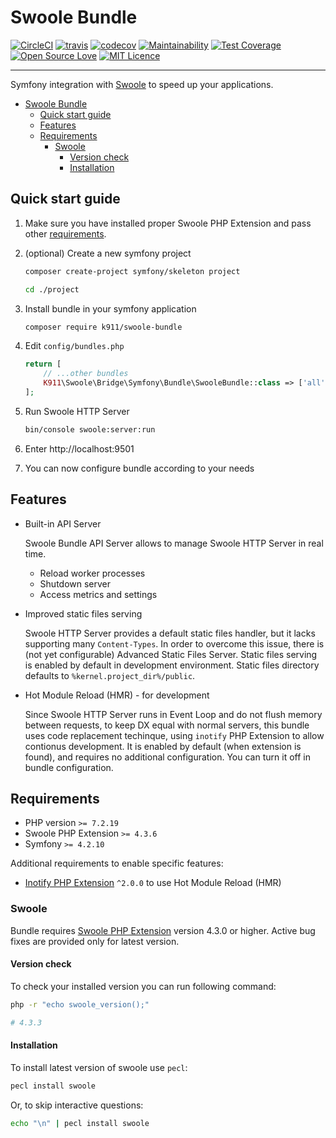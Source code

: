 # Swoole Bundle

[![CircleCI](https://circleci.com/gh/k911/swoole-bundle.svg?style=svg)](https://circleci.com/gh/k911/swoole-bundle)
[![travis](https://api.travis-ci.org/k911/swoole-bundle.svg?branch=develop)](https://travis-ci.org/k911/swoole-bundle)
[![codecov](https://codecov.io/gh/k911/swoole-bundle/branch/develop/graph/badge.svg)](https://codecov.io/gh/k911/swoole-bundle)
[![Maintainability](https://api.codeclimate.com/v1/badges/1d73a214622bba769171/maintainability)](https://codeclimate.com/github/k911/swoole-bundle/maintainability)
[![Test Coverage](https://api.codeclimate.com/v1/badges/1d73a214622bba769171/test_coverage)](https://codeclimate.com/github/k911/swoole-bundle/test_coverage)
[![Open Source Love](https://badges.frapsoft.com/os/v1/open-source.svg?v=103)](https://github.com/ellerbrock/open-source-badges/)
[![MIT Licence](https://badges.frapsoft.com/os/mit/mit.svg?v=103)](https://opensource.org/licenses/mit-license.php)

---

Symfony integration with [Swoole](https://www.swoole.co.uk/) to speed up your applications.

- [Swoole Bundle](#Swoole-Bundle)
  - [Quick start guide](#Quick-start-guide)
  - [Features](#Features)
  - [Requirements](#Requirements)
    - [Swoole](#Swoole)
      - [Version check](#Version-check)
      - [Installation](#Installation)

## Quick start guide

1. Make sure you have installed proper Swoole PHP Extension and pass other [requirements](#requirements).

2. (optional) Create a new symfony project

    ```bash
    composer create-project symfony/skeleton project

    cd ./project
    ```

3. Install bundle in your symfony application

    ```bash
    composer require k911/swoole-bundle
    ```

4. Edit `config/bundles.php`

    ```php
    return [
        // ...other bundles
        K911\Swoole\Bridge\Symfony\Bundle\SwooleBundle::class => ['all' => true],
    ];
    ```

5. Run Swoole HTTP Server

    ```bash
    bin/console swoole:server:run
    ```

6. Enter http://localhost:9501

7. You can now configure bundle according to your needs

## Features

- Built-in API Server

    Swoole Bundle API Server allows to manage Swoole HTTP Server in real time.

    - Reload worker processes
    - Shutdown server
    - Access metrics and settings

- Improved static files serving

    Swoole HTTP Server provides a default static files handler, but it lacks supporting many `Content-Types`. In order to overcome this issue, there is (not yet configurable) Advanced Static Files Server. Static files serving is enabled by default in development environment. Static files directory defaults to `%kernel.project_dir%/public`.

- Hot Module Reload (HMR) - for development

    Since Swoole HTTP Server runs in Event Loop and do not flush memory between requests, to keep DX equal with normal servers, this bundle uses code replacement techinque, using `inotify` PHP Extension to allow contionus development. It is enabled by default (when extension is found), and requires no additional configuration. You can turn it off in bundle configuration.

## Requirements

- PHP version `>= 7.2.19`
- Swoole PHP Extension `>= 4.3.6`
- Symfony `>= 4.2.10`

Additional requirements to enable specific features:

- [Inotify PHP Extension](https://pecl.php.net/package/inotify) `^2.0.0` to use Hot Module Reload (HMR)

### Swoole

Bundle requires [Swoole PHP Extension](https://github.com/swoole/swoole-src) version 4.3.0 or higher. Active bug fixes are provided only for latest version.


#### Version check
To check your installed version you can run following command:

```bash
php -r "echo swoole_version();"

# 4.3.3
```

#### Installation

To install latest version of swoole use `pecl`:

```bash
pecl install swoole
```

Or, to skip interactive questions:

```bash
echo "\n" | pecl install swoole
```
